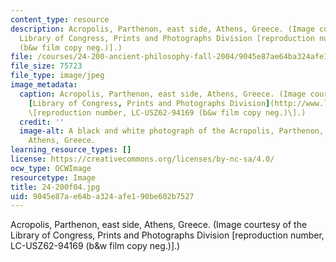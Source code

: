 ```yaml
---
content_type: resource
description: Acropolis, Parthenon, east side, Athens, Greece. (Image courtesy of the
  Library of Congress, Prints and Photographs Division [reproduction number, LC-USZ62-94169
  (b&w film copy neg.)].)
file: /courses/24-200-ancient-philosophy-fall-2004/9045e87ae64ba324afe190be602b7527_24-200f04.jpg
file_size: 75723
file_type: image/jpeg
image_metadata:
  caption: Acropolis, Parthenon, east side, Athens, Greece. (Image courtesy of the
    [Library of Congress, Prints and Photographs Division](http://www.loc.gov/rr/print/)
    \[reproduction number, LC-USZ62-94169 (b&w film copy neg.)\].)
  credit: ''
  image-alt: A black and white photograph of the Acropolis, Parthenon, east side,
    Athens, Greece.
learning_resource_types: []
license: https://creativecommons.org/licenses/by-nc-sa/4.0/
ocw_type: OCWImage
resourcetype: Image
title: 24-200f04.jpg
uid: 9045e87a-e64b-a324-afe1-90be602b7527
---
```

Acropolis, Parthenon, east side, Athens, Greece. (Image courtesy of the Library of Congress, Prints and Photographs Division [reproduction number, LC-USZ62-94169 (b&w film copy neg.)].)